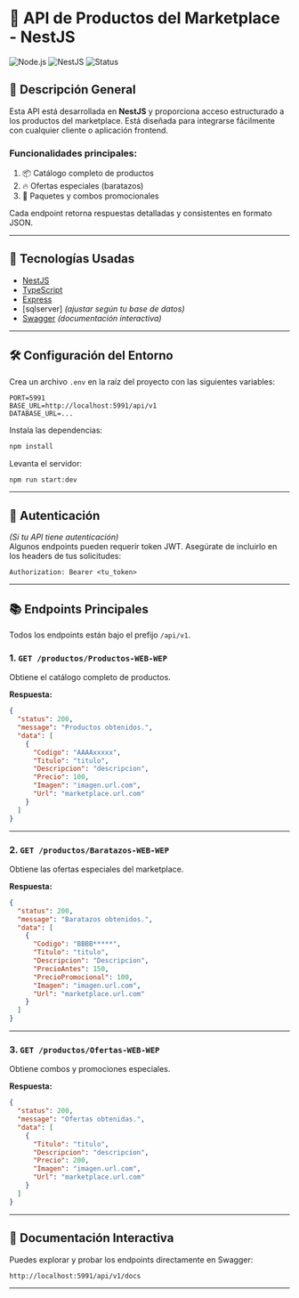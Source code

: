 # 🧾 API de Productos del Marketplace - NestJS

![Node.js](https://img.shields.io/badge/Node.js-18.x-green)
![NestJS](https://img.shields.io/badge/NestJS-%F0%9F%90%8D-red)
![Status](https://img.shields.io/badge/status-active-brightgreen)

## 📌 Descripción General

Esta API está desarrollada en **NestJS** y proporciona acceso estructurado a los productos del marketplace. Está diseñada para integrarse fácilmente con cualquier cliente o aplicación frontend.

### Funcionalidades principales:
1. 📦 Catálogo completo de productos  
2. 🔥 Ofertas especiales (baratazos)  
3. 🎁 Paquetes y combos promocionales

Cada endpoint retorna respuestas detalladas y consistentes en formato JSON.

---

## 🚀 Tecnologías Usadas

- [NestJS](https://nestjs.com/)
- [TypeScript](https://www.typescriptlang.org/)
- [Express](https://expressjs.com/)
- [sqlserver] *(ajustar según tu base de datos)*
- [Swagger](https://swagger.io/) *(documentación interactiva)*

---

## 🛠 Configuración del Entorno

Crea un archivo `.env` en la raíz del proyecto con las siguientes variables:

```env
PORT=5991
BASE_URL=http://localhost:5991/api/v1
DATABASE_URL=...
```

Instala las dependencias:

```bash
npm install
```

Levanta el servidor:

```bash
npm run start:dev
```

---

## 🔐 Autenticación

*(Si tu API tiene autenticación)*  
Algunos endpoints pueden requerir token JWT. Asegúrate de incluirlo en los headers de tus solicitudes:

```http
Authorization: Bearer <tu_token>
```

---

## 📚 Endpoints Principales

Todos los endpoints están bajo el prefijo `/api/v1`.

### 1. `GET /productos/Productos-WEB-WEP`
Obtiene el catálogo completo de productos.

**Respuesta:**

```json
{
  "status": 200,
  "message": "Productos obtenidos.",
  "data": [
    {
      "Codigo": "AAAAxxxxx",
      "Titulo": "titulo",
      "Descripcion": "descripcion",
      "Precio": 100,
      "Imagen": "imagen.url.com",
      "Url": "marketplace.url.com"
    }
  ]
}
```

---

### 2. `GET /productos/Baratazos-WEB-WEP`
Obtiene las ofertas especiales del marketplace.

**Respuesta:**

```json
{
  "status": 200,
  "message": "Baratazos obtenidos.",
  "data": [
    {
      "Codigo": "BBBB*****",
      "Titulo": "titulo",
      "Descripcion": "Descripcion",
      "PrecioAntes": 150,
      "PrecioPromocional": 100,
      "Imagen": "imagen.url.com",
      "Url": "marketplace.url.com"
    }
  ]
}
```

---

### 3. `GET /productos/Ofertas-WEB-WEP`
Obtiene combos y promociones especiales.

**Respuesta:**

```json
{
  "status": 200,
  "message": "Ofertas obtenidas.",
  "data": [
    {
      "Titulo": "titulo",
      "Descripcion": "descripcion",
      "Precio": 200,
      "Imagen": "imagen.url.com",
      "Url": "marketplace.url.com"
    }
  ]
}
```

---

## 📘 Documentación Interactiva

Puedes explorar y probar los endpoints directamente en Swagger:

```
http://localhost:5991/api/v1/docs
```

---